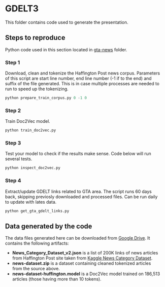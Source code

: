# GDELT3
This folder contains code used to generate the presentation.

## Steps to reproduce
Python code used in this section located in [gta-news](https://github.com/ivbsoftware/CSDA1050-CAP/tree/master/playground/GDELT3/gta-news/doc2vec) folder.

### Step 1
Download, clean and tokenize the Haffington Post news corpus. Parameters of this script are start line number, end line number (-1 if to the end) and suffix of the file generated. This is in case multiple processes are needed to run to speed up the tokenizing.

```python
python prepare_train_corpus.py 0 -1 0 
```
### Step 2
Train Doc2Vec model.

```python
python train_doc2vec.py
```
### Step 3
Test your model to check if the results make sense. Code below will run several tests.

```python
python inspect_doc2vec.py
```
### Step 4
Extract/update GDELT links related to GTA area. The script runs 60 days back, skipping previosly downloaded and processed files. Can be run daily to update with lates data.

```python
python get_gta_gdelt_links.py
```

## Data generated by the code
The data files generated here can be downloaded from [Google Drive](https://drive.google.com/open?id=1sXD0DDlBfDKu0AnKXqoxSb92WftFqJEo). 
It contains the following artifacts:

 - __News_Category_Dataset_v2.json__ is a list of 200K links of news articles from Haffington Post site taken from [Kaggle News Category Dataset](https://www.kaggle.com/rmisra/news-category-dataset).
 - __news-dataset.zip__ is a dataset containing cleaned tokenized articles from the source above.
 - __news-dataset-huffington.model__ is a Doc2Vec model trained on 186,513 articles (those having more than 10 tokens).
